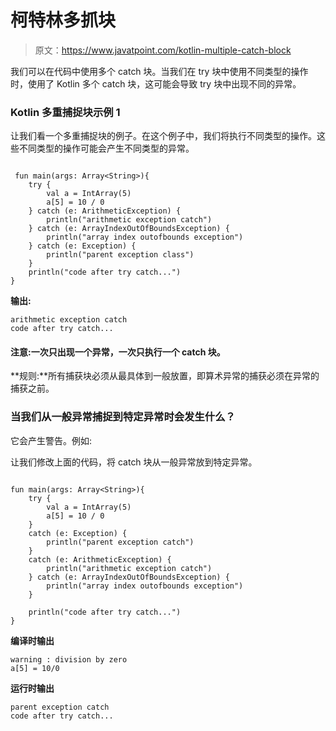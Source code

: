 # 柯特林多抓块

> 原文：<https://www.javatpoint.com/kotlin-multiple-catch-block>

我们可以在代码中使用多个 catch 块。当我们在 try 块中使用不同类型的操作时，使用了 Kotlin 多个 catch 块，这可能会导致 try 块中出现不同的异常。

### Kotlin 多重捕捉块示例 1

让我们看一个多重捕捉块的例子。在这个例子中，我们将执行不同类型的操作。这些不同类型的操作可能会产生不同类型的异常。

```

 fun main(args: Array<String>){
    try {
        val a = IntArray(5)
        a[5] = 10 / 0
    } catch (e: ArithmeticException) {
        println("arithmetic exception catch")
    } catch (e: ArrayIndexOutOfBoundsException) {
        println("array index outofbounds exception")
    } catch (e: Exception) {
        println("parent exception class")
    }
    println("code after try catch...")
}

```

**输出:**

```
arithmetic exception catch
code after try catch...

```

#### 注意:一次只出现一个异常，一次只执行一个 catch 块。

**规则:**所有捕获块必须从最具体到一般放置，即算术异常的捕获必须在异常的捕获之前。

### 当我们从一般异常捕捉到特定异常时会发生什么？

它会产生警告。例如:

让我们修改上面的代码，将 catch 块从一般异常放到特定异常。

```

fun main(args: Array<String>){
    try {
        val a = IntArray(5)
        a[5] = 10 / 0
    }
    catch (e: Exception) {
        println("parent exception catch")
    }
    catch (e: ArithmeticException) {
        println("arithmetic exception catch")
    } catch (e: ArrayIndexOutOfBoundsException) {
        println("array index outofbounds exception")
    }

    println("code after try catch...")
}

```

**编译时输出**

```
warning : division by zero
a[5] = 10/0

```

**运行时输出**

```
parent exception catch
code after try catch...

```